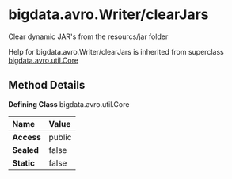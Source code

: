 [//]: #  (Copyright 2017, The MathWorks, Inc.)
# bigdata.avro.Writer/clearJars
  
  Clear dynamic JAR's from the resourcs/jar folder
 
  Help for bigdata.avro.Writer/clearJars is inherited from superclass [bigdata.avro.util.Core](bigdata.avro.util.Core.md)    

## Method Details  

**Defining Class** bigdata.avro.util.Core  

Name | Value  
:------------------- | :----------------------------------------------------------------
**Access** | public  
**Sealed** | false  
**Static** |false  
